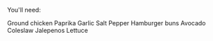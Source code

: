 You'll need:

Ground chicken
Paprika
Garlic
Salt
Pepper
Hamburger buns
Avocado
Coleslaw
Jalepenos
Lettuce